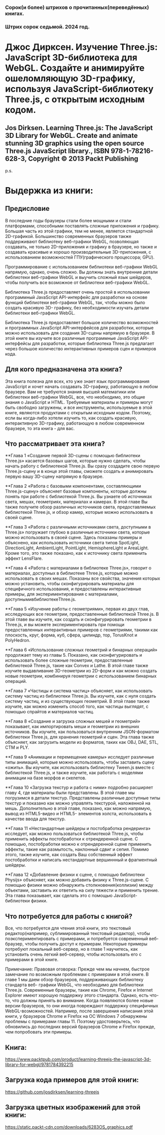 ### Сорок(и более) штрихов о прочитанных(переведённых) книгах. 
### Штрих сорок седьмой. 2024 год.


# Джос Дирксен. Изучение Three.js: JavaScript 3D-библиотека для WebGL. Создайте и анимируйте ошеломляющую 3D-графику, используя JavaScript-библиотеку Three.js, с открытым исходным кодом.

## Jos Dirksen. Learning Three.js: The JavaScript 3D Library for WebGL. Create and animate stunning 3D graphics using the open source Three.js JavaScript library., ISBN 978-1-78216-628-3, Copyright © 2013 Packt Publishing

 
p.s.

# Выдержка из книги:


## Предисловие

В последние годы браузеры стали более мощными и стали платформами, способными поставлять сложные приложения и графику. Большая часть из этой графики, тем не менее, является стандартной 2D-графикой. Большинство современных браузеров также поддерживают библиотеку веб-графики WebGL, позволяющая создавать, не только 2D-приложения и графику в браузере, но также и создавать красивые и хорошо производительные 3D-приложения, с использованием возможностей ГПУ(графического процессора; GPU).

Программирование с использованием библиотеки веб-графики WebGL напрямую, однако, очень сложно. Вы должны знать внутренние детали библиотеки веб-графики WebGL и выучить сложный язык шейдеров, чтобы получить все возможное от библиотеки веб-графики WebGL. 

Библиотека Three.js предоставляет очень простой в использовании программный JavaScript API-интерфейс для разработки на основе функций библиотеки веб-графики WebGL, так, чтобы можно было создать красивую 3D- графику, без необходимости изучать детали библиотеки веб-графики WebGL.

Библиотека Three.js предоставляет большое количество возможностей и программных JavaScript API-интерфейсов для разработки, которые можно использовать для создания 3D-сцены напрямую в браузере. В этой книге вы изучите все различные программные JavaScript API-интерфейсы для разработки, которые библиотека Three.js предлагает через большое количество интерактивных примеров сцен и примеров кода.

## Для кого предназначена эта книга?

Эта книга полезна для всех, кто уже знает язык программирования JavaScript и хочет начать создавать 3D-графику, работающую в любом браузере. Вам не требуются знания высшей математики или библиотеки веб-графики WebGL, все, что необходимо, это общие знания о JavaScript и HTML. Требуемые материалы и примеры могут быть свободно загружены, и все инструменты, используемые в этой книге, являются продуктами с открытым исходным кодом. Поэтому, если вы когда-либо хотели изучить то, как создать красивую, интерактивную 3D-графику, работающую в любом современном браузере, то эта книга - для вас.
  
 
 
## Что рассматривает эта книга?

**Глава 1 «Создание первой 3D-сцены с помощью библиотеки Three.js» касается базовых шагов, которые нужно сделать, чтобы начать работу с библиотекой Three.js. Вы сразу создадите свою первую Three.js-сцену и в конце этой главы, сможете создать и анимировать первую вашу 3D-сцену напрямую в браузере.

**Глава 2 «Работа с базовыми компонентами, составляющими Three.js-сцену» объясняет базовые компоненты, которые должны понять при работе с библиотекой Three.js. Вы узнаете об источниках света, мешах, геометриях, материалах и камерах. В этой главе Вы также получите обзор различных источников света, предоставляемых библиотекой Three.js, и обзор камер, которые можно использовать в своей сцене.

**Глава 3 «Работа с различными источниками света, доступными в Three.js» погружает глубоко в различные источники света, которые можно использовать в своей сцене. Здесь показаны примеры и объяснено, как использовать источники света типов SpotLight, DirectionLight, AmbientLight, PointLight, HemisphereLight и AreaLight. Кроме того, это также показано, как к источнику света применить эффект LensFlare.

**Глава 4 «Работа с материалами в библиотеке Three.js», говорит о материалах, доступных в библиотеке Three.js, которые можно использовать в своих мешах. Показаны все свойства, значения которых можно установить, чтобы сконфигурировать материалы для специфичного использования, и предоставлены интерактивные примеры, для экспериментирования с материалами, доступнымивбиблиотекеThree.js.

**Глава 5 «Изучение работы с геометриями», первая из двух глав, исследующих все геометрии, предоставленные библиотекой Three.js. В этой главе вы изучите, как создать и сконфигурировать геометрии в Three.js, и вы можете экспериментировать при помощи предоставленных интерактивных примеров с геометриями, такими как плоскость, круг, форма, куб, сфера, цилиндр, тор, TorusKnot и PolyHedron.

**Глава 6 «Использование сложных геометрий и бинарных операций» продолжает тему из главы 5. Показано, как сконфигурировать и использовать более сложные геометрии, предоставленные библиотекой Three.js, такие как Convex и Lathe. В этой главе также изучите выдавливание 3D-геометрии из 2D-форм и как можно создать новые геометрии, комбинируя геометрии с использованием бинарных операций.

**Глава 7 «Частицы и система частиц» объясняет, как использовать систему частиц из библиотеки Three.js. Вы изучите, как с нуля создать систему частиц, и из существующих геометрий. В этой главе также изучите, как можно изменить способ того, как частицы выглядят, с помощью спрайтов и материалов частиц.

**Глава 8 «Создание и загрузка сложных мешей и геометрий» показывает, как импортировать меши и геометрии из внешних источников. Вы изучите, как пользоваться внутренним JSON-форматом библиотеки Three.js, для хранения геометрий и сцен. Эта глава также объясняет, как загрузить модели из форматов, таких как OBJ, DAE, STL, CTM и PLY.

**Глава 9 «Анимации и перемещение камеры» исследует различные типы анимаций, которые можно использовать, чтобы заставить сцену «ожить». Вы изучите, как использовать библиотеку Tween.js вместе с библиотекой Three.js, и также изучите, как работать с моделями анимации на базе морфов и скелетов.

**Глава 10 «Загрузка текстур и работа с ними» подробно расширяет главу 4, где материалы были представлены. В этой главе мы погрузимся в детали текстур. Представлены различные доступные типы текстур и показано как можно управлять текстурой, наложенной на мешь. Дополнительно в этой главе, показано, как можно напрямую, вывод из HTML5-видео и HTML5- элементов холста, использовать в качестве ввода для текстур.

**Глава 11 «Нестандартные шейдеры и постобработка рендеринга» исследует, как можно пользоваться библиотекой Three.js, чтобы применить эффекты постобработки к отрендеренной сцене. С помощью, постобработки можно к отрендеренной сцене применить эффекты, такие как размытость, наклонный сдвиг и сепия. Помимо этого, также изучите, как создать Ваш собственный эффект постобработки и написать нестандартные вершиннный и фрагментный шейдеры.

**Глава 12 «Добавление физики к сцене, с помощью библиотеки Physijs» объясняет, как можно добавить физику к Three.js-сцене. С помощью физики можно обнаружить столкновения(коллизии) между объектами, заставить их ответить на силу тяжести и применить трение. Эта глава показывает, как сделать это с помощью JavaScript-библиотеки физики.


 
 
## Что потребуется для работы с книгой?

Все, что потребуется для чтения этой книги, это текстовый редактор(например, сублимированный текстовый редактор), чтобы поэкспериментировать с примерами, и потребуется современный веб-браузер, чтобы получить доступ к примерам. Некоторые примеры потребуют локальный веб-сервер, но в главе 1 научитесь, как установить очень легкий веб-сервер, чтобы использовать его с примерами в этой книге.

Примечание: Правовая оговорка:
Прежде чем мы начнем, быстрое замечание по возможным проблемам с примерами в этой книге. В главе 1 мы даем обзор браузеров, поддерживающих библиотеку стандарта веб- графики WebGL, что необходимо для библиотеки Three.js. Современные браузеры, такие как Chrome, Firefox и Internet Explorer имеют хорошую поддержку этого стандарта. Однако, есть что-то, что должны принять во внимание. Когда появляются более новые версии браузеров, то они иногда повреждают поддержку специфичных WebGL-возможностей. Например, после завершения написания этой книги, у браузеров Chrome и Firefox на ОС Windows 7 обнаружены проблемы с примерами главы 11. Поэтому удостоверьтесь, что обновились до последних версий браузеров Chrome и Firefox прежде, чем попробовать эти примеры.


## Книга:
https://www.packtpub.com/product/learning-threejs-the-javascript-3d-library-for-webgl/9781784392215

## Загрузка кода примеров для этой книги:
https://github.com/josdirksen/learning-threejs

## Загрузка цветных изображений для этой книги:
https://static.packt-cdn.com/downloads/6283OS_graphics.pdf
